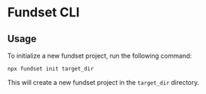 # Fundset CLI

## Usage

To initialize a new fundset project, run the following command:

```bash
npx fundset init target_dir
```

This will create a new fundset project in the `target_dir` directory.
